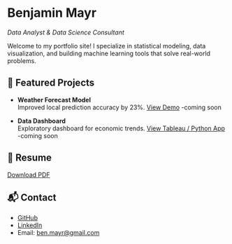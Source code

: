 # Benjamin Mayr
_Data Analyst & Data Science Consultant_

Welcome to my portfolio site! I specialize in statistical modeling, data visualization, and building machine learning tools that solve real-world problems.

## 🔬 Featured Projects

- **Weather Forecast Model**  
  Improved local prediction accuracy by 23%. [View Demo](https://streamlit-link) -coming soon
  
- **Data Dashboard**  
  Exploratory dashboard for economic trends. [View Tableau / Python App](https://link) -coming soon

## 📄 Resume
[Download PDF](link-to-your-resume.pdf)

## 📬 Contact
- [GitHub](https://github.com/benmayr)
- [LinkedIn](https://www.linkedin.com/in/benjamin-mayr)
- Email: ben.mayr@gmail.com
